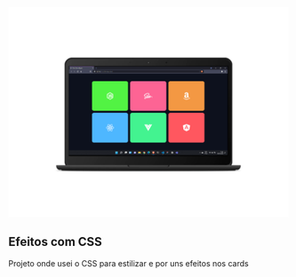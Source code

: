 <div align="center">
<img src="./images/mockup.png" alt="Cards" width="600">
</div>

## Efeitos com CSS

<p>
Projeto onde usei o CSS para estilizar e por uns efeitos nos cards
</p>

